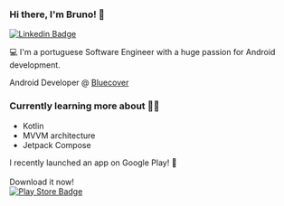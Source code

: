 ### Hi there, I'm Bruno! 👋

[![Linkedin Badge](https://img.shields.io/badge/-LinkedIn-blue?style=flat-square&logo=Linkedin&logoColor=white&link=https://www.linkedin.com/in/bruno-calapez-ponte-6ab83658/)](https://www.linkedin.com/in/bruno-calapez-ponte-6ab83658/)

💻 I'm a portuguese Software Engineer with a huge passion for Android development.

Android Developer @ [Bluecover](https://www.bluecover.pt/)

### Currently learning more about 👨‍💻 
- Kotlin
- MVVM architecture 
- Jetpack Compose 

I recently launched an app on Google Play! 🚀<br><br>
Download it now!<br>
[![Play Store Badge](https://stuff.mit.edu/afs/sipb/project/android/docs/images/brand/en_generic_rgb_wo_45.png)](https://play.google.com/store/apps/details?id=pt.bruno.parksoflisbon)

